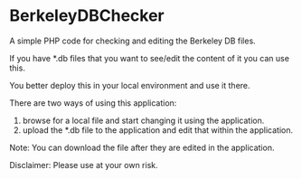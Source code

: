 # BerkeleyDBChecker
A simple PHP code for checking and editing the Berkeley DB files. 

If you have *.db files that you want to see/edit the content of it you can use this.

You better deploy this in your local environment and use it there.

There are two ways of using this application:

1. browse for a local file and start changing it using the application.
2. upload the *.db file to the application and edit that within the application.

Note: You can download the file after they are edited in the application.

Disclaimer: Please use at your own risk.
